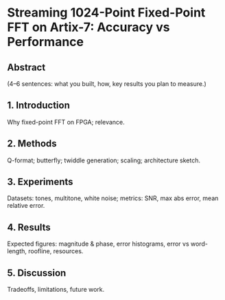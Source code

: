 # Streaming 1024-Point Fixed-Point FFT on Artix-7: Accuracy vs Performance

## Abstract
(4–6 sentences: what you built, how, key results you plan to measure.)

## 1. Introduction
Why fixed-point FFT on FPGA; relevance.

## 2. Methods
Q-format; butterfly; twiddle generation; scaling; architecture sketch.

## 3. Experiments
Datasets: tones, multitone, white noise; metrics: SNR, max abs error, mean relative error.

## 4. Results
Expected figures: magnitude & phase, error histograms, error vs word-length, roofline, resources.

## 5. Discussion
Tradeoffs, limitations, future work.

